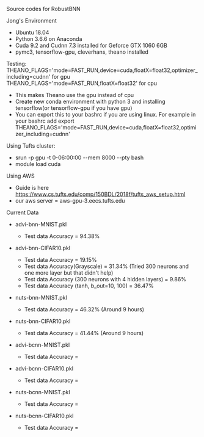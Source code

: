 Source codes for RobustBNN

Jong's Environment
- Ubuntu 18.04
- Python 3.6.6 on Anaconda
- Cuda 9.2 and Cudnn 7.3 installed for Geforce GTX 1060 6GB
- pymc3, tensorflow-gpu, cleverhans, theano installed

Testing:
THEANO_FLAGS='mode=FAST_RUN,device=cuda,floatX=float32,optimizer_including=cudnn' for gpu
THEANO_FLAGS='mode=FAST_RUN,floatX=float32' for cpu
- This makes Theano use the gpu instead of cpu
- Create new conda environment with python 3 and installing tensorflow(or tensorflow-gpu if you have gpu)
- You can export this to your bashrc if you are using linux. For example in your bashrc add
    export THEANO_FLAGS='mode=FAST_RUN,device=cuda,floatX=float32,optimizer_including=cudnn'

Using Tufts cluster:
- srun -p gpu -t 0-06:00:00 --mem 8000 --pty bash
- module load cuda

Using AWS
- Guide is here https://www.cs.tufts.edu/comp/150BDL/2018f/tufts_aws_setup.html
- our aws server = aws-gpu-3.eecs.tufts.edu

Current Data
- advi-bnn-MNIST.pkl
  - Test data Accuracy = 94.38%
- advi-bnn-CIFAR10.pkl
  - Test data Accuracy = 19.15%
  - Test data Accuracy(Grayscale) = 31.34% (Tried 300 neurons and one more layer but that didn't help)
  - Test data Accuracy (300 neurons with 4 hidden layers) = 9.86%
  - Test data Accuracy (tanh, b_out=10, 100) = 36.47%
- nuts-bnn-MNIST.pkl
  - Test data Accuracy = 46.32% (Around 9 hours)
- nuts-bnn-CIFAR10.pkl
  - Test data Accuracy = 41.44% (Around 9 hours)

- advi-bcnn-MNIST.pkl
  - Test data Accuracy = 
- advi-bcnn-CIFAR10.pkl
  - Test data Accuracy = 
- nuts-bcnn-MNIST.pkl
  - Test data Accuracy = 
- nuts-bcnn-CIFAR10.pkl
  - Test data Accuracy = 